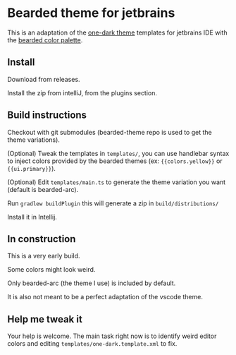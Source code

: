 # Bearded theme for jetbrains

This is an adaptation of the [one-dark theme](https://github.com/one-dark/jetbrains-one-dark-theme) templates for 
jetbrains IDE with the [bearded color palette](https://github.com/BeardedBear/bearded-theme).

## Install

Download from releases.

Install the zip from intelliJ, from the plugins section.

## Build instructions

Checkout with git submodules (bearded-theme repo is used to get the theme variations).

(Optional) Tweak the templates in `templates/`, you can use handlebar syntax to inject
colors provided by the bearded themes (ex: `{{colors.yellow}}` or `{{ui.primary}}`).

(Optional) Edit `templates/main.ts` to generate the theme variation you want (default is bearded-arc).

Run `gradlew buildPlugin` this will generate a zip in `build/distributions/`

Install it in Intellij.

## In construction

This is a very early build.

Some colors might look weird.

Only bearded-arc (the theme I use) is included by default.

It is also not meant to be a perfect adaptation of the vscode theme.

## Help me tweak it

Your help is welcome. The main task right now is to identify weird editor colors and
editing `templates/one-dark.template.xml` to fix.